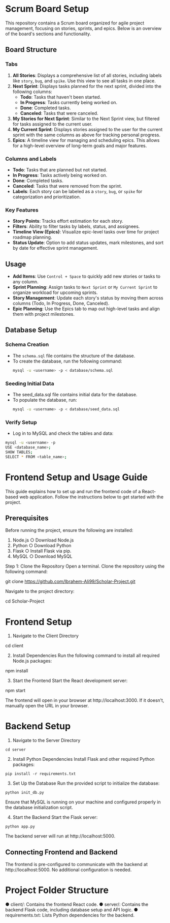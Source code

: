 # Scrum Board Setup

This repository contains a Scrum board organized for agile project management, focusing on stories, sprints, and epics. Below is an overview of the board's sections and functionality.

## Board Structure

### Tabs

1. **All Stories**: Displays a comprehensive list of all stories, including labels like `story`, `bug`, and `spike`. Use this view to see all tasks in one place.
2. **Next Sprint**: Displays tasks planned for the next sprint, divided into the following columns:
   - **Todo**: Tasks that haven't been started.
   - **In Progress**: Tasks currently being worked on.
   - **Done**: Completed tasks.
   - **Canceled**: Tasks that were canceled.
3. **My Stories for Next Sprint**: Similar to the Next Sprint view, but filtered for tasks assigned to the current user.
4. **My Current Sprint**: Displays stories assigned to the user for the current sprint with the same columns as above for tracking personal progress.
5. **Epics**: A timeline view for managing and scheduling epics. This allows for a high-level overview of long-term goals and major features.

### Columns and Labels

- **Todo**: Tasks that are planned but not started.
- **In Progress**: Tasks actively being worked on.
- **Done**: Completed tasks.
- **Canceled**: Tasks that were removed from the sprint.
- **Labels**: Each story can be labeled as a `story`, `bug`, or `spike` for categorization and prioritization.

### Key Features

- **Story Points**: Tracks effort estimation for each story.
- **Filters**: Ability to filter tasks by labels, status, and assignees.
- **Timeline View (Epics)**: Visualize epic-level tasks over time for project roadmap planning.
- **Status Update**: Option to add status updates, mark milestones, and sort by date for effective sprint management.

## Usage

- **Add Items**: Use `Control + Space` to quickly add new stories or tasks to any column.
- **Sprint Planning**: Assign tasks to `Next Sprint` or `My Current Sprint` to organize workload for upcoming sprints.
- **Story Management**: Update each story's status by moving them across columns (Todo, In Progress, Done, Canceled).
- **Epic Planning**: Use the Epics tab to map out high-level tasks and align them with project milestones.
## Database Setup

### Schema Creation
- The `schema.sql` file contains the structure of the database.
- To create the database, run the following command:
  ```bash
  mysql -u <username> -p < database/schema.sql
  
### Seeding Initial Data
- The seed_data.sql file contains initial data for the database.
- To populate the database, run:
  ```bash
  mysql -u <username> -p < database/seed_data.sql

### Verify Setup
- Log in to MySQL and check the tables and data:
```bash
mysql -u <username> -p
USE <database_name>;
SHOW TABLES;
SELECT * FROM <table_name>;
```
# Frontend Setup and Usage Guide

This guide explains how to set up and run the frontend code of a React-based web application. Follow the instructions below to get started with the project.

## Prerequisites
Before running the project, ensure the following are installed:
1.	Node.js
○	Download Node.js
2.	Python 
○	Download Python
3.	Flask 
○	Install Flask via pip.
4.	MySQL
○	Download MySQL

Step 1: Clone the Repository
Open a terminal.
Clone the repository using the following command:

git clone https://github.com/Ibrahem-Ali99/Scholar-Project.git

Navigate to the project directory:

cd Scholar-Project

# Frontend Setup
1. Navigate to the Client Directory

cd client

2. Install Dependencies
Run the following command to install all required Node.js packages:

npm install

3. Start the Frontend
Start the React development server:

npm start

The frontend will open in your browser at http://localhost:3000. If it doesn’t, manually open the URL in your browser.

# Backend Setup
 1. Navigate to the Server Directory
```
cd server
```

 2. Install Python Dependencies
Install Flask and other required Python packages:
```
pip install -r requirements.txt
```
 3. Set Up the Database
Run the provided script to initialize the database:
```
python init_db.py
```
  Ensure that MySQL is running on your machine and configured properly in the database initialization script.

 4. Start the Backend
Start the Flask server:
```
python app.py
```
The backend server will run at http://localhost:5000.

## Connecting Frontend and Backend
The frontend is pre-configured to communicate with the backend at http://localhost:5000. No additional configuration is needed.

# Project Folder Structure
●	client/: Contains the frontend React code.
●	server/: Contains the backend Flask code, including database setup and API logic.
●	requirements.txt: Lists Python dependencies for the backend.







